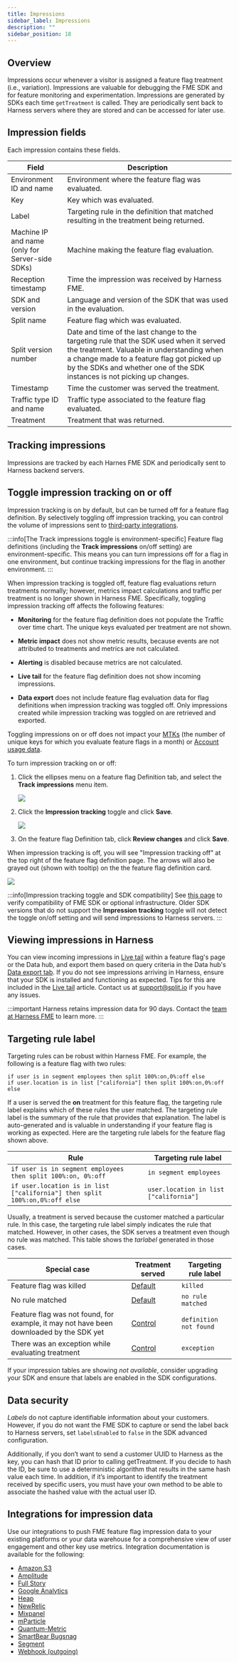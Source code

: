 ```yaml
---
title: Impressions
sidebar_label: Impressions
description: ""
sidebar_position: 18
---
```


<p>
  <button hidden style={{borderRadius:'8px', border:'1px', fontFamily:'Courier New', fontWeight:'800', textAlign:'left'}}> help.split.io link: https://help.split.io/hc/en-us/articles/360020585192-Impressions </button>
</p>

## Overview

Impressions occur whenever a visitor is assigned a feature flag treatment (i.e., variation). Impressions are valuable for debugging the FME SDK and for feature monitoring and experimentation. Impressions are generated by SDKs each time `getTreatment` is called. They are periodically sent back to Harness servers where they are stored and can be accessed for later use.

## Impression fields
Each impression contains these fields.

| Field | Description |
| --- | --- |
| Environment ID and name | Environment where the feature flag was evaluated. |
| Key | Key which was evaluated. |
| Label | Targeting rule in the definition that matched resulting in the treatment being returned. |
| Machine IP and name <br /> (only for Server-side SDKs) | Machine making the feature flag evaluation. |
| Reception timestamp | Time the impression was received by Harness FME. |
| SDK and version | Language and version of the SDK that was used in the evaluation. |
| Split name | Feature flag which was evaluated. |
| Split version number | Date and time of the last change to the targeting rule that the SDK used when it served the treatment. Valuable in understanding when a change made to a feature flag got picked up by the SDKs and whether one of the SDK instances is not picking up changes. |
| Timestamp | Time the customer was served the treatment. |
| Traffic type ID and name | Traffic type associated to the feature flag evaluated. |
| Treatment | Treatment that was returned. |

## Tracking impressions

Impressions are tracked by each Harnes FME SDK and periodically sent to Harness backend servers.

## Toggle impression tracking on or off

Impression tracking is on by default, but can be turned off for a feature flag definition. By selectively toggling off impression tracking, you can control the volume of impressions sent to [third-party integrations](#integrations-for-impression-data).

:::info[The Track impressions toggle is environment-specific]
Feature flag definitions (including the **Track impressions** on/off setting) are environment-specific. This means you can turn impressions off for a flag in one environment, but continue tracking impressions for the flag in another environment.
:::

When impression tracking is toggled off, feature flag evaluations return treatments normally; however, metrics impact calculations and traffic per treatment is no longer shown in Harness FME. Specifically, toggling impression tracking off affects the following features:

* **Monitoring** for the feature flag definition does not populate the Traffic over time chart. The unique keys evaluated per treatment are not shown.

* **Metric impact** does not show metric results, because events are not attributed to treatments and metrics are not calculated.

* **Alerting** is disabled because metrics are not calculated.

* **Live tail** for the feature flag definition does not show incoming impressions.

* **Data export** does not include feature flag evaluation data for flag definitions when impression tracking was toggled off. Only impressions created while impression tracking was toggled on are retrieved and exported.

Toggling impressions on or off does not impact your [MTKs](https://help.split.io/hc/en-us/articles/26978089134349-MTK-Usage-and-Comparing-Counts#what-is-an-mtk) (the number of unique keys for which you evaluate feature flags in a month) or [Account usage data](https://help.split.io/hc/en-us/articles/360034159232-Account-usage-data#usage-data).

To turn impression tracking on or off:

1. Click the ellipses menu on a feature flag Definition tab, and select the **Track impressions** menu item.

   ![](./static/impressions-track-impressions-menu.png)

2. Click the **Impression tracking** toggle and click **Save**.

   ![](./static/impressions-toggle.png)

3. On the feature flag Definition tab, click **Review changes** and click **Save**.

When impression tracking is off, you will see "Impression tracking off" at the top right of the feature flag definition page. The arrows will also be grayed out (shown with tooltip) on the the feature flag definition card.

![](./static/impressions-tracking-visual-cues.png)

:::info[Impression tracking toggle and SDK compatibility]
See [this page](/docs/feature-management-experimentation/feature-management/faqs/is-the-feature-flag-impression-toggle-supported) to verify compatibility of FME SDK or optional infrastructure. Older SDK versions that do not support the **Impression tracking** toggle will not detect the toggle on/off setting and will send impressions to Harness servers.
:::

## Viewing impressions in Harness

You can view incoming impressions in [Live tail](/docs/feature-management-experimentation/feature-management/live-tail) within a feature flag's page or the Data hub, and export them based on query criteria in the Data hub's [Data export tab](/docs/feature-management-experimentation/feature-management/export-data). If you do not see impressions arriving in Harness, ensure that your SDK is installed and functioning as expected. Tips for this are included in the [Live tail](/docs/feature-management-experimentation/feature-management/live-tail) article. Contact us at [support@split.io](mailto:support@split.io) if you have any issues. 

:::important
Harness retains impression data for 90 days. Contact the [team at Harness FME](mailto:support@split.io) to learn more.
:::

## Targeting rule label
 
Targeting rules can be robust within Harness FME. For example, the following is a feature flag with two rules:

```
if user is in segment employees then split 100%:on,0%:off else
if user.location is in list ["california"] then split 100%:on,0%:off else
```

If a user is served the **on** treatment for this feature flag, the targeting rule label explains which of these rules the user matched. The targeting rule label is the summary of the rule that provides that explanation. The label is auto-generated and is valuable in understanding if your feature flag is working as expected. Here are the targeting rule labels for the feature flag shown above.

| **Rule** | **Targeting rule label** | 
| --- | --- | 
| `if user is in segment employees then split 100%:on, 0%:off` | `in segment employees` |
| `if user.location is in list ["california"] then split 100%:on,0%:off else` | `user.location in list ["california"]` |
 
Usually, a treatment is served because the customer matched a particular rule. In this case, the targeting rule label simply indicates the rule that matched. However, in other cases, the SDK serves a treatment even though no rule was matched. This table shows the *tarlabel* generated in those cases.
 
| **Special case** | **Treatment served** | **Targeting rule label** |
| --- | --- | --- |
| Feature flag was killed | [Default](/docs/feature-management-experimentation/feature-management/default-treatment) | `killed` |
| No rule matched | [Default](/docs/feature-management-experimentation/feature-management/default-treatment) | `no rule matched` |
| Feature flag was not found, for example, it may not have been downloaded by the SDK yet | [Control](/docs/feature-management-experimentation/feature-management/control-treatment) | `definition not found` |
| There was an exception while evaluating treatment | [Control](/docs/feature-management-experimentation/feature-management/control-treatment) | `exception`  |

If your impression tables are showing *not available*, consider upgrading your SDK and ensure that labels are enabled in the SDK configurations.

## Data security
 
*Labels* do not capture identifiable information about your customers. However, if you do not want the FME SDK to capture or send the label back to Harness servers, set `labelsEnabled` to `false` in the SDK advanced configuration.

Additionally, if you don’t want to send a customer UUID to Harness as the key, you can hash that ID prior to calling getTreatment. If you decide to hash the ID, be sure to use a deterministic algorithm that results in the same hash value each time. In addition, if it’s important to identify the treatment received by specific users, you must have your own method to be able to associate the hashed value with the actual user ID.

## Integrations for impression data

Use our integrations to push FME feature flag impression data to your existing platforms or your data warehouse for a comprehensive view of user engagement and other key use metrics. Integration documentation is available for the following:
- [Amazon S3](/docs/feature-management-experimentation/integrations/amazon-s3)
- [Amplitude](/docs/feature-management-experimentation/integrations/amplitude)
- [Full Story](/docs/feature-management-experimentation/integrations/fullstory)
- [Google Analytics](/docs/feature-management-experimentation/integrations/google-analytics)
- [Heap](/docs/feature-management-experimentation/integrations/heap)
- [NewRelic](/docs/feature-management-experimentation/integrations/new-relic)
- [Mixpanel](/docs/feature-management-experimentation/integrations/mixpanel)
- [mParticle](/docs/feature-management-experimentation/integrations/mparticle)
- [Quantum-Metric](/docs/feature-management-experimentation/integrations/quantummetric)
- [SmartBear Bugsnag](/docs/feature-management-experimentation/integrations/bugsnag)
- [Segment](/docs/feature-management-experimentation/integrations/segment)
- [Webhook (outgoing)](https://help.split.io/hc/en-us/articles/360020700232)
